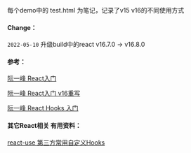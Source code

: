 每个demo中的 test.html 为笔记，记录了v15 v16的不同使用方式


#### Change：
`2022-05-10` 升级build中的react v16.7.0 -> v16.8.0

#### 参考：
[阮一峰 React入门](https://www.ruanyifeng.com/blog/2015/03/react.html)

[阮一峰 React入门 v16重写](https://github.com/ruanyf/react-demos)

[阮一峰 React Hooks 入门](https://www.ruanyifeng.com/blog/2019/09/react-hooks.html)


#### 其它React相关 有用资料：
[react-use 第三方常用自定义Hooks](https://github.com/streamich/react-use)